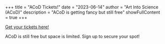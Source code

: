 +++
title = "ACoD Tickets!"
date = "2023-06-14"
author = "Art Into Science (ACoD)"
description = "ACoD is getting fancy but still free"
showFullContent = true
+++

[Get your tickets here!](https://www.eventbrite.com/e/art-into-science-a-conference-on-defense-tickets-656839754387)

ACoD is still free but space is limited. Sign up to secure your spot!

